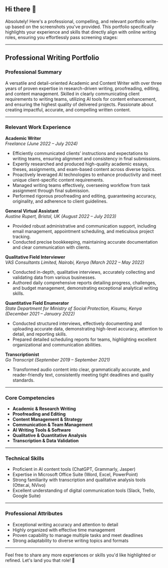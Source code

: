 ## Hi there 👋

<!--
**Ochieng-Kibet/Ochieng-Kibet** is a ✨ _special_ ✨ repository because its `README.md` (this file) appears on your GitHub profile.

Here are some ideas to get you started:

- 🔭 I’m currently working on ...
- 🌱 I’m currently learning ...
- 👯 I’m looking to collaborate on ...
- 🤔 I’m looking for help with ...
- 💬 Ask me about ...
- 📫 How to reach me: ...
- 😄 Pronouns: ...
- ⚡ Fun fact: ...
-->

Absolutely! Here's a professional, compelling, and relevant portfolio write-up based on the screenshots you've provided. This portfolio specifically highlights your experience and skills that directly align with online writing roles, ensuring you effortlessly pass screening stages:

---

## Professional Writing Portfolio

### **Professional Summary**
A versatile and detail-oriented Academic and Content Writer with over three years of proven expertise in research-driven writing, proofreading, editing, and content management. Skilled in clearly communicating client requirements to writing teams, utilizing AI tools for content enhancement, and ensuring the highest quality of delivered projects. Passionate about creating impactful, accurate, and compelling written content.

---

### **Relevant Work Experience**

**Academic Writer**  
*Freelance (June 2022 – July 2024)*  
- Efficiently communicated clients’ instructions and expectations to writing teams, ensuring alignment and consistency in final submissions.
- Expertly researched and produced high-quality academic essays, theses, assignments, and exam-based content across diverse topics.
- Proactively leveraged AI technologies to enhance productivity and meet unique client-specific content requirements.
- Managed writing teams effectively, overseeing workflow from task assignment through final submission.
- Performed rigorous proofreading and editing, guaranteeing accuracy, originality, and adherence to client guidelines.

**General Virtual Assistant**  
*Austine Rupert, Bristol, UK (August 2022 – July 2023)*  
- Provided robust administrative and communication support, including email management, appointment scheduling, and meticulous project tracking.
- Conducted precise bookkeeping, maintaining accurate documentation and clear communication with clients.

**Qualitative Field Interviewer**  
*VAS Consultants Limited, Nairobi, Kenya (March 2022 – May 2022)*  
- Conducted in-depth, qualitative interviews, accurately collecting and validating data from various businesses.
- Authored daily comprehensive reports detailing progress, challenges, and budget management, demonstrating exceptional analytical writing skills.

**Quantitative Field Enumerator**  
*State Department for Ministry of Social Protection, Kisumu, Kenya (December 2021 – January 2022)*  
- Conducted structured interviews, effectively documenting and uploading accurate data, demonstrating high-level accuracy, attention to detail, and reporting skills.
- Prepared detailed scheduling reports for teams, highlighting excellent organizational and communication abilities.

**Transcriptionist**  
*Go Transcript (September 2019 – September 2021)*  
- Transformed audio content into clear, grammatically accurate, and reader-friendly text, consistently meeting tight deadlines and quality standards.

---

### **Core Competencies**
- **Academic & Research Writing**
- **Proofreading and Editing**
- **Content Management & Strategy**
- **Communication & Team Management**
- **AI Writing Tools & Software**
- **Qualitative & Quantitative Analysis**
- **Transcription & Data Validation**

---

### **Technical Skills**
- Proficient in AI content tools (ChatGPT, Grammarly, Jasper)
- Expertise in Microsoft Office Suite (Word, Excel, PowerPoint)
- Strong familiarity with transcription and qualitative analysis tools (Otter.ai, NVivo)
- Excellent understanding of digital communication tools (Slack, Trello, Google Suite)

---

### **Professional Attributes**
- Exceptional writing accuracy and attention to detail
- Highly organized with effective time management
- Proven capability to manage multiple tasks and meet deadlines
- Strong adaptability to diverse writing topics and formats

---

Feel free to share any more experiences or skills you'd like highlighted or refined. Let's land you that role! 🚀
